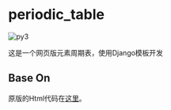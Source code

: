 periodic_table
================

![py3][py3]

这是一个网页版元素周期表，使用Django模板开发

## Base On
原版的Html代码在[这里][link]。

[py3]: https://img.shields.io/badge/python-3.5-red.svg "python3"
[link]: https://github.com/Bowserinator/Periodic-Table-JSON

